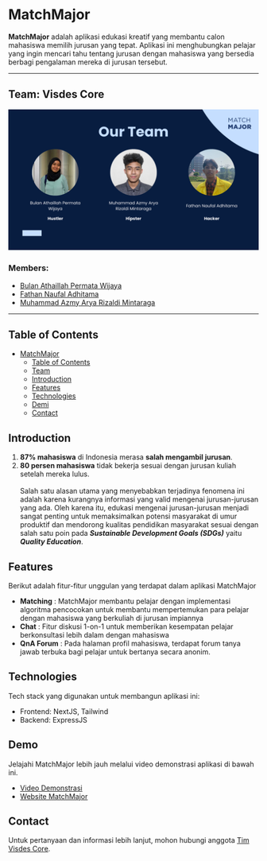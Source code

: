 # MatchMajor

**MatchMajor** adalah aplikasi edukasi kreatif yang membantu calon mahasiswa memilih jurusan yang tepat. Aplikasi ini menghubungkan pelajar yang ingin mencari tahu tentang jurusan dengan mahasiswa yang bersedia berbagi pengalaman mereka di jurusan tersebut.

---

## Team: Visdes Core

![Team](src/assets/img/visdescore.png)

### Members:

- [Bulan Athaillah Permata Wijaya](https://github.com/bulanath)
- [Fathan Naufal Adhitama](https://github.com/fathanadhitama)
- [Muhammad Azmy Arya Rizaldi Mintaraga](https://github.com/azmyar)

---

## Table of Contents

- [MatchMajor](#matchmajor)
  - [Table of Contents](#table-of-contents)
  - [Team](#team-visdes-core)
  - [Introduction](#introduction)
  - [Features](#features)
  - [Technologies](#features)
  - [Demi](#demo)
  - [Contact](#contact)

## Introduction

1. **87% mahasiswa** di Indonesia merasa **salah mengambil jurusan**.
2. **80 persen mahasiswa** tidak bekerja sesuai dengan jurusan kuliah setelah mereka lulus.<br><br>
   Salah satu alasan utama yang menyebabkan terjadinya fenomena ini adalah karena kurangnya informasi yang valid mengenai jurusan-jurusan yang ada. Oleh karena itu, edukasi mengenai jurusan-jurusan menjadi sangat penting untuk memaksimalkan potensi masyarakat di umur produktif dan mendorong kualitas pendidikan masyarakat sesuai dengan salah satu poin pada **_Sustainable Development Goals (SDGs)_** yaitu **_Quality Education_**.

## Features

Berikut adalah fitur-fitur unggulan yang terdapat dalam aplikasi MatchMajor

- **Matching** : MatchMajor membantu pelajar dengan implementasi algoritma pencocokan untuk membantu mempertemukan para pelajar dengan mahasiswa yang berkuliah di jurusan impiannya
- **Chat** : Fitur diskusi 1-on-1 untuk memberikan kesempatan pelajar berkonsultasi lebih dalam dengan mahasiswa
- **QnA Forum** : Pada halaman profil mahasiswa, terdapat forum tanya jawab terbuka bagi pelajar untuk bertanya secara anonim.

## Technologies
Tech stack yang digunakan untuk membangun aplikasi ini:
- Frontend: NextJS, Tailwind
- Backend: ExpressJS

## Demo
Jelajahi MatchMajor lebih jauh melalui video demonstrasi aplikasi di bawah ini.<br>
- [Video Demonstrasi](https://drive.google.com/file/d/1UZ28Tn2xCVx3x28At11U38ZqKYA7Mc9_/view?usp=sharing)
- [Website MatchMajor](https://matchmajor.vercel.app/)

## Contact

Untuk pertanyaan dan informasi lebih lanjut, mohon hubungi anggota [Tim Visdes Core](#team-visdes-core).
